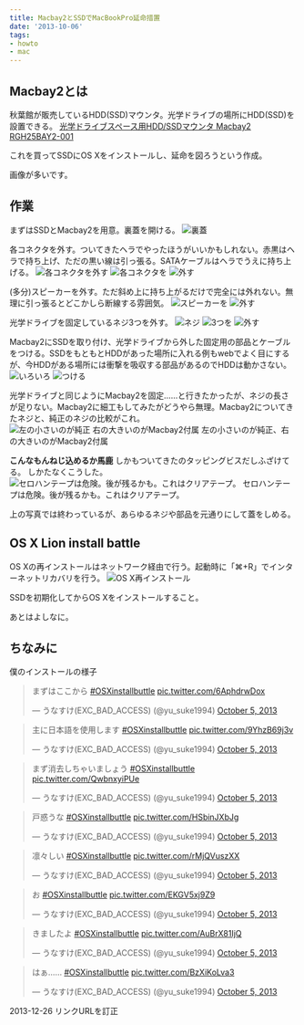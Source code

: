 ```yaml
---
title: Macbay2とSSDでMacBookPro延命措置
date: '2013-10-06'
tags:
- howto
- mac
---
```


## Macbay2とは
秋葉館が販売しているHDD(SSD)マウンタ。光学ドライブの場所にHDD(SSD)を設置できる。
[光学ドライブスペース用HDD/SSDマウンタ Macbay2 RGH25BAY2-001](http://www.akibakan.com/BCAK0062822/)

これを買ってSSDにOS Xをインストールし、延命を図ろうという作成。


画像が多いです。

## 作業
まずはSSDとMacbay2を用意。裏蓋を開ける。
![裏蓋](2013/macbay2-01.jpg)

各コネクタを外す。ついてきたヘラでやったほうがいいかもしれない。赤黒はヘラで持ち上げ、ただの黒い線は引っ張る。SATAケーブルはヘラでうえに持ち上げる。
![各コネクタを外す](2013/macbay2-02.jpg)
![各コネクタを](2013/macbay2-03.jpg)
![外す](2013/macbay2-04.jpg)

(多分)スピーカーを外す。ただ斜め上に持ち上がるだけで完全には外れない。無理に引っ張るとどこかしら断線する雰囲気。
![スピーカーを](2013/macbay2-05.jpg)
![外す](2013/macbay2-06.jpg)

光学ドライブを固定しているネジ3つを外す。
![ネジ](2013/macbay2-07.jpg)
![3つを](2013/macbay2-08.jpg)
![外す](2013/macbay2-09.jpg)

Macbay2にSSDを取り付け、光学ドライブから外した固定用の部品とケーブルをつける。SSDをもともとHDDがあった場所に入れる例もwebでよく目にするが、今HDDがある場所には衝撃を吸収する部品があるのでHDDは動かさない。
![いろいろ](2013/macbay2-10.jpg)
![つける](2013/macbay2-11.jpg)

光学ドライブと同じようにMacbay2を固定……と行きたかったが、ネジの長さが足りない。Macbay2に細工もしてみたがどうやら無理。Macbay2についてきたネジと、純正のネジの比較がこれ。
![左の小さいのが純正 右の大きいのがMacbay2付属](2013/macbay2-12.jpg)
左の小さいのが純正、右の大きいのがMacbay2付属

__こんなもんねじ込めるか馬鹿__
しかもついてきたのタッピングビスだしふざけてる。
しかたなくこうした。
![セロハンテープは危険。後が残るかも。これはクリアテープ。](2013/macbay2-13.jpg)
セロハンテープは危険。後が残るかも。これはクリアテープ。

上の写真では終わっているが、あらゆるネジや部品を元通りにして蓋をしめる。


## OS X Lion install battle
OS Xの再インストールはネットワーク経由で行う。起動時に「⌘+R」でインターネットリカバリを行う。
![OS X再インストール](2013/macbay2-14.jpg)

SSDを初期化してからOS Xをインストールすること。

あとはよしなに。

## ちなみに
僕のインストールの様子
<blockquote class="twitter-tweet"><p>まずはここから <a href="https://twitter.com/search?q=%23OSXinstallbuttle&src=hash">#OSXinstallbuttle</a> <a href="http://t.co/6AphdrwDox">pic.twitter.com/6AphdrwDox</a></p>&mdash; うなすけ(EXC_BAD_ACCESS) (@yu_suke1994) <a href="https://twitter.com/yu_suke1994/statuses/386500671857360896">October 5, 2013</a></blockquote>
<script async src="//platform.twitter.com/widgets.js" charset="utf-8"></script>
<blockquote class="twitter-tweet"><p>主に日本語を使用します <a href="https://twitter.com/search?q=%23OSXinstallbuttle&src=hash">#OSXinstallbuttle</a> <a href="http://t.co/9YhzB69j3v">pic.twitter.com/9YhzB69j3v</a></p>&mdash; うなすけ(EXC_BAD_ACCESS) (@yu_suke1994) <a href="https://twitter.com/yu_suke1994/statuses/386500959469187073">October 5, 2013</a></blockquote>
<script async src="//platform.twitter.com/widgets.js" charset="utf-8"></script>
<blockquote class="twitter-tweet"><p>まず消去しちゃいましょう <a href="https://twitter.com/search?q=%23OSXinstallbuttle&src=hash">#OSXinstallbuttle</a> <a href="http://t.co/QwbnxyiPUe">pic.twitter.com/QwbnxyiPUe</a></p>&mdash; うなすけ(EXC_BAD_ACCESS) (@yu_suke1994) <a href="https://twitter.com/yu_suke1994/statuses/386501331365539841">October 5, 2013</a></blockquote>
<script async src="//platform.twitter.com/widgets.js" charset="utf-8"></script>
<blockquote class="twitter-tweet"><p>戸惑うな <a href="https://twitter.com/search?q=%23OSXinstallbuttle&src=hash">#OSXinstallbuttle</a> <a href="http://t.co/HSbinJXbJg">pic.twitter.com/HSbinJXbJg</a></p>&mdash; うなすけ(EXC_BAD_ACCESS) (@yu_suke1994) <a href="https://twitter.com/yu_suke1994/statuses/386501623670792192">October 5, 2013</a></blockquote>
<script async src="//platform.twitter.com/widgets.js" charset="utf-8"></script>
<blockquote class="twitter-tweet"><p>凛々しい <a href="https://twitter.com/search?q=%23OSXinstallbuttle&src=hash">#OSXinstallbuttle</a> <a href="http://t.co/rMjQVuszXX">pic.twitter.com/rMjQVuszXX</a></p>&mdash; うなすけ(EXC_BAD_ACCESS) (@yu_suke1994) <a href="https://twitter.com/yu_suke1994/statuses/386501813655990272">October 5, 2013</a></blockquote>
<script async src="//platform.twitter.com/widgets.js" charset="utf-8"></script>
<blockquote class="twitter-tweet"><p>お <a href="https://twitter.com/search?q=%23OSXinstallbuttle&src=hash">#OSXinstallbuttle</a> <a href="http://t.co/EKGV5xj9Z9">pic.twitter.com/EKGV5xj9Z9</a></p>&mdash; うなすけ(EXC_BAD_ACCESS) (@yu_suke1994) <a href="https://twitter.com/yu_suke1994/statuses/386507471881138177">October 5, 2013</a></blockquote>
<script async src="//platform.twitter.com/widgets.js" charset="utf-8"></script>
<blockquote class="twitter-tweet"><p>きましたよ <a href="https://twitter.com/search?q=%23OSXinstallbuttle&src=hash">#OSXinstallbuttle</a> <a href="http://t.co/AuBrX81IjQ">pic.twitter.com/AuBrX81IjQ</a></p>&mdash; うなすけ(EXC_BAD_ACCESS) (@yu_suke1994) <a href="https://twitter.com/yu_suke1994/statuses/386509027158401025">October 5, 2013</a></blockquote>
<script async src="//platform.twitter.com/widgets.js" charset="utf-8"></script>
<blockquote class="twitter-tweet"><p>はぁ…… <a href="https://twitter.com/search?q=%23OSXinstallbuttle&src=hash">#OSXinstallbuttle</a> <a href="http://t.co/BzXiKoLva3">pic.twitter.com/BzXiKoLva3</a></p>&mdash; うなすけ(EXC_BAD_ACCESS) (@yu_suke1994) <a href="https://twitter.com/yu_suke1994/statuses/386518352815861761">October 5, 2013</a></blockquote>
<script async src="//platform.twitter.com/widgets.js" charset="utf-8"></script>

2013-12-26 リンクURLを訂正
